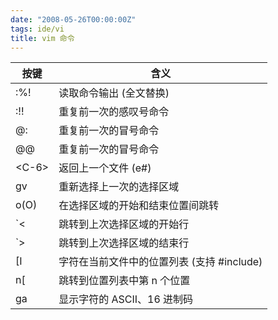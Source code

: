 ```yaml
---
date: "2008-05-26T00:00:00Z"
tags: ide/vi
title: vim 命令
---
```


| 按键     | 含义                                       |
| -------- | ------------------------------------------ |
| :%!<cmd> | 读取命令输出 (全文替换)                    |
| :!!      | 重复前一次的感叹号命令                     |
| @:       | 重复前一次的冒号命令                       |
| @@       | 重复前一次的冒号命令                       |
| \<C-6\>  | 返回上一个文件 (e#)                        |
| gv       | 重新选择上一次的选择区域                   |
| o(O)     | 在选择区域的开始和结束位置间跳转           |
| `<       | 跳转到上次选择区域的开始行                 |
| `>       | 跳转到上次选择区域的结束行                 |
| [I       | 字符在当前文件中的位置列表 (支持 #include) |
| n[<TAB>  | 跳转到位置列表中第 n 个位置                |
| ga       | 显示字符的 ASCII、16 进制码                |
